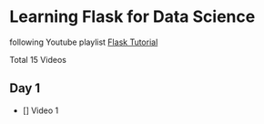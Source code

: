 # Learning Flask for Data Science

following Youtube playlist [Flask Tutorial](https://www.youtube.com/playlist?list=PL-osiE80TeTs4UjLw5MM6OjgkjFeUxCYH)

Total 15 Videos
## Day 1
- [] Video 1


